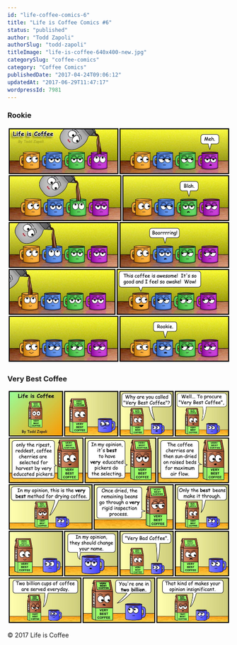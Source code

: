 ```yaml
---
id: "life-coffee-comics-6"
title: "Life is Coffee Comics #6"
status: "published"
author: "Todd Zapoli"
authorSlug: "todd-zapoli"
titleImage: "life-is-coffee-640x400-new.jpg"
categorySlug: "coffee-comics"
category: "Coffee Comics"
publishedDate: "2017-04-24T09:06:12"
updatedAt: "2017-06-29T11:47:17"
wordpressId: 7981
---
```


### Rookie

![](life-is-coffee-rookie.jpg)

### Very Best Coffee

![](life-is-coffee-very-best-mug.jpg)

© 2017 Life is Coffee
